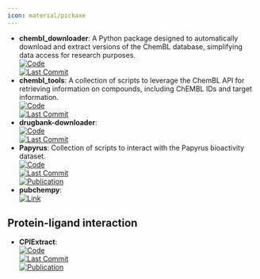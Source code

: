 ```yaml
---
icon: material/pickaxe
---
```


- **chembl_downloader**: A Python package designed to automatically download and extract versions of the ChemBL database, simplifying data access for research purposes.  
	[![Code](https://img.shields.io/github/stars/cthoyt/chembl-downloader?style=for-the-badge&logo=github)](https://github.com/cthoyt/chembl-downloader)  
	[![Last Commit](https://img.shields.io/github/last-commit/cthoyt/chembl-downloader?style=for-the-badge&logo=github)](https://github.com/cthoyt/chembl-downloader)  
- **chembl_tools**: A collection of scripts to leverage the ChemBL API for retrieving information on compounds, including ChEMBL IDs and target information.  
	[![Code](https://img.shields.io/github/stars/mgalardini/chembl_tools?style=for-the-badge&logo=github)](https://github.com/mgalardini/chembl_tools)  
	[![Last Commit](https://img.shields.io/github/last-commit/mgalardini/chembl_tools?style=for-the-badge&logo=github)](https://github.com/mgalardini/chembl_tools)  
- **drugbank-downloader**:   
	[![Code](https://img.shields.io/github/stars/cthoyt/drugbank_downloader?style=for-the-badge&logo=github)](https://github.com/cthoyt/drugbank_downloader)  
	[![Last Commit](https://img.shields.io/github/last-commit/cthoyt/drugbank_downloader?style=for-the-badge&logo=github)](https://github.com/cthoyt/drugbank_downloader)  
- **Papyrus**: Collection of scripts to interact with the Papyrus bioactivity dataset.  
	[![Code](https://img.shields.io/github/stars/OlivierBeq/Papyrus-scripts?style=for-the-badge&logo=github)](https://github.com/OlivierBeq/Papyrus-scripts?tab=readme-ov-file)  
	[![Last Commit](https://img.shields.io/github/last-commit/OlivierBeq/Papyrus-scripts?style=for-the-badge&logo=github)](https://github.com/OlivierBeq/Papyrus-scripts?tab=readme-ov-file)  
	[![Publication](https://img.shields.io/badge/Publication-Citations:19-blue?style=for-the-badge&logo=bookstack)](https://doi.org/10.1186/s13321-022-00672-x)  
- **pubchempy**:   
	[![Link](https://img.shields.io/badge/Link-online-brightgreen?style=for-the-badge&logo=cachet&logoColor=65FF8F)](http://pubchempy.readthedocs.io/en/latest/)  

## **Protein-ligand interaction**
- **CPIExtract**:   
	[![Code](https://img.shields.io/github/stars/menicgiulia/CPIExtract?style=for-the-badge&logo=github)](https://github.com/menicgiulia/CPIExtract)  
	[![Last Commit](https://img.shields.io/github/last-commit/menicgiulia/CPIExtract?style=for-the-badge&logo=github)](https://github.com/menicgiulia/CPIExtract)  
	[![Publication](https://img.shields.io/badge/Publication-Citations:1-blue?style=for-the-badge&logo=bookstack)](https://doi.org/10.1101/2024.07.03.601957)  
